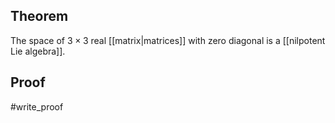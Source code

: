 ## Theorem
The space of $3\times 3$ real [[matrix|matrices]] with zero diagonal is a [[nilpotent Lie algebra]].
## Proof
#write_proof 
